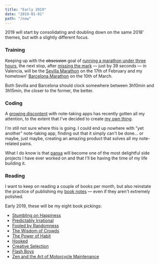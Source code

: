 ```yaml
---
title: "Early 2019"
date: "2019-01-01"
path: "/now"
---
```


2019 will start by consolidating and doubling down on the same 2018' themes, but with a slightly different focus.

### Training
Keeping up with the ~~obsession~~ goal of [running a marathon under three hours](/tags/sub3), the next stop, after [missing the mark](/blog/2018/valencia-3-15-39) — just by 39 seconds — in Valencia, will be the [Sevilla Marathon](http://www.zurichmaratonsevilla.es/) on the 17th of February and my hometown' [Barcelona Marathon](https://www.zurichmaratobarcelona.es/) on the 10th of March.

Both Sevilla and Barcelona should clock somewhere between 3h10min and 3h15min, the closer to the former, the better.

### Coding
A [growing discontent](/blog/2018/broken-notes) with note-taking apps has recently gotten all my attention, to the extent that I've decided to create [my own thing](https://github.com/MarcCollado/pansa).

I'm still not sure where this is going. I could end up nowhere with "yet another" note-taking app, finding out that it simply can't be done... or maybe, just maybe, creating an amazing product that solves all my note-related pains.

What I do know is that [pansa](/work/pansa) will become one of the most delightful side projects I have ever worked on and that I'll be having the time of my life building it.

### Reading
I want to keep on reading a couple of books per month, but also reinstate the practice of publishing my [book notes](/tags/books) — even if they aren't extremely polished.

Early 2019, these will be my eight book pickings:

* [Stumbling on Happiness](https://www.amazon.com/dp/B000GCFW0A/)
* [Predictably Irrational](https://www.amazon.com/dp/B002RI9QJE/)
* [Fooled by Randomness](https://www.amazon.com/dp/B002RI9BH6/)
* [The Wisdom of Crowds](https://www.amazon.com/dp/B000FCKC3I/)
* [The Power of Habit](https://www.amazon.com/dp/B006WAIV6M/)
* [Hooked](https://www.amazon.com/dp/B00NW01MKM/)
* [Creative Selection](https://www.amazon.com/dp/B079DVT6VP/)
* [Flash Boys](https://www.amazon.com/dp/B00HVJB4VM/)
* [Zen and the Art of Motorcycle Maintenance](https://www.amazon.com/dp/B0026772N8/)
